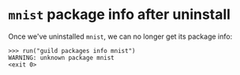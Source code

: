 # `mnist` package info after uninstall

Once we've uninstalled `mnist`, we can no longer get its package info:

    >>> run("guild packages info mnist")
    WARNING: unknown package mnist
    <exit 0>
